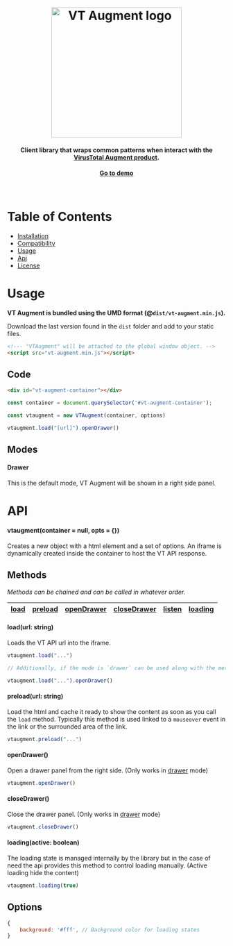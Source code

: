 <h1 align="center">
    <a href="https://github.com/VirusTotal/vt-augment"><img width="300" alt="VT Augment logo" src="https://user-images.githubusercontent.com/4747608/83544509-47b64f00-a4fe-11ea-8c01-1bf27b442f3f.png"></a>
</h1>

<h4 align="center">
	Client library that wraps common patterns when interact with the <a href="https://developers.virustotal.com/v3.0/reference?#widget-overview">VirusTotal Augment product<a>.
</h4>

<h4 align="center">
	<a href="https://virustotal.com/ui/widget/demo/dedicated">Go to demo<a>
</h4>

<br>

# Table of Contents

* [Installation](#installation)
* [Compatibility](#compatibility)
* [Usage](#usage)
* [Api](#api)
* [License](#license)

# Usage

**VT Augment is bundled using the UMD format (@`dist/vt-augment.min.js`).**

Download the last version found in the `dist` folder and add to your static files.

```html
<!--- "VTAugment" will be attached to the global window object. -->
<script src="vt-augment.min.js"></script>
```

## Code
```html
<div id="vt-augment-container"></div>
```

```javascript
const container = document.querySelector('#vt-augment-container');

const vtaugment = new VTAugment(container, options)

vtaugment.load("[url]").openDrawer()
```

## Modes

#### Drawer

This is the default mode, VT Augment will be shown in a right side panel.

# API

#### vtaugment(container = null, opts = {})

Creates a new object with a html element and a set of options. An iframe is dynamically created inside the container to host the VT API response.

## Methods

*Methods can be chained and can be called in whatever order.*

| [load](#loadurl-string) | [preload](#preloadurl-string) | [openDrawer](#opendrawer) | [closeDrawer](#closedrawer) | [listen](#listenevent-string-callback-any) | [loading](#loading(active-boolean))
|-----|-----|-----|-----|-----|-----|

#### load(url: string)

Loads the VT API url into the iframe.

```js
vtaugment.load("...")

// Additionally, if the mode is `drawer` can be used along with the method `openDrawer`

vtaugment.load("...").openDrawer()

```

#### preload(url: string)

Load the html and cache it ready to show the content as soon as you call the `load` method. Typically this method is used linked to a `mouseover` event in the link or the surrounded area of the link.

```js
vtaugment.preload("...")

```

#### openDrawer()

Open a drawer panel from the right side. (Only works in [drawer](#drawer) mode)

```js
vtaugment.openDrawer()

```

#### closeDrawer()

Close the drawer panel. (Only works in [drawer](#drawer) mode)

```js
vtaugment.closeDrawer()

```

#### loading(active: boolean)

The loading state is managed internally by the library but in the case of need the api provides this method to control loading manually. (Active loading hide the content)

```js
vtaugment.loading(true)

```

## Options

```js
{
    background: '#fff', // Background color for loading states
}
```
